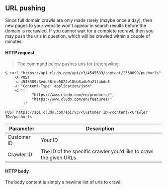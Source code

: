 <h2 id="data-indexing_pushurls">URL pushing</h2>

Since full domain crawls are only made rarely (maybe once a day), then new pages to your website won't appear in search results before the domain is recrawled. If you cannot wait for a complete recrawl, then you may push the urls in question, which will be crawled within a couple of minutes.

#### HTTP request

> The command below pushes urls for (re)crawling:

```shell
$ curl "https://api.cludo.com/api/v3/4545589/content/2368899/pushurls"
    -X POST
    -u 4545589:3ede38fdc0824e18bb3adb9a21fbbdc8
    -H "Content-Type: application/json"
    -d '[
            "https://www.cludo.com/en/products/",
            "https://www.cludo.com/en/features/"
        ]'
```

`POST https://api.cludo.com/api/v3/<Customer ID>/content/<Crawler ID>/pushurls`

Parameter | Description
----- | ------
Customer ID | Your ID
Crawler ID | The ID of the specific crawler you'd like to crawl the given URLs

#### HTTP body

The body content is simply a newline list of urls to crawl.